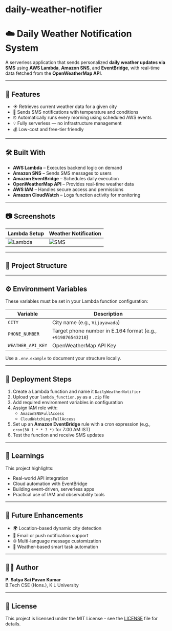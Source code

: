 # daily-weather-notifier

# ☁️ Daily Weather Notification System

A serverless application that sends personalized **daily weather updates via SMS** using **AWS Lambda**, **Amazon SNS**, and **EventBridge**, with real-time data fetched from the **OpenWeatherMap API**.

---

## 📌 Features

- ☀️ Retrieves current weather data for a given city
- 📱 Sends SMS notifications with temperature and conditions
- ⏰ Automatically runs every morning using scheduled AWS events
- 💡 Fully serverless — no infrastructure management
- 💰 Low-cost and free-tier friendly

---

## 🛠️ Built With

- **AWS Lambda** – Executes backend logic on demand
- **Amazon SNS** – Sends SMS messages to users
- **Amazon EventBridge** – Schedules daily execution
- **OpenWeatherMap API** – Provides real-time weather data
- **AWS IAM** – Handles secure access and permissions
- **Amazon CloudWatch** – Logs function activity for monitoring

---

## 📷 Screenshots

| Lambda Setup | Weather Notification |
|--------------|----------------------|
| ![Lambda](screenshots/lambda_setup.png) | ![SMS](screenshots/sms_received.png) |

---

## 📁 Project Structure


---

## ⚙️ Environment Variables

These variables must be set in your Lambda function configuration:

| Variable | Description |
|----------|-------------|
| `CITY` | City name (e.g., `Vijayawada`) |
| `PHONE_NUMBER` | Target phone number in E.164 format (e.g., `+919876543210`) |
| `WEATHER_API_KEY` | OpenWeatherMap API Key |

Use a `.env.example` to document your structure locally.

---

## 🚀 Deployment Steps

1. Create a Lambda function and name it `DailyWeatherNotifier`
2. Upload your `lambda_function.py` as a `.zip` file
3. Add required environment variables in configuration
4. Assign IAM role with:
   - `AmazonSNSFullAccess`
   - `CloudWatchLogsFullAccess`
5. Set up an **Amazon EventBridge** rule with a cron expression (e.g., `cron(30 1 * * ? *)` for 7:00 AM IST)
6. Test the function and receive SMS updates

---

## 🧠 Learnings

This project highlights:

- Real-world API integration
- Cloud automation with EventBridge
- Building event-driven, serverless apps
- Practical use of IAM and observability tools

---

## 🧩 Future Enhancements

- 🌍 Location-based dynamic city detection
- 📨 Email or push notification support
- 🌐 Multi-language message customization
- 🤖 Weather-based smart task automation

---

## 👨‍💻 Author

**P. Satya Sai Pavan Kumar**  
B.Tech CSE (Hons.), K L University  


---

## 📜 License

This project is licensed under the MIT License - see the [LICENSE](LICENSE) file for details.
